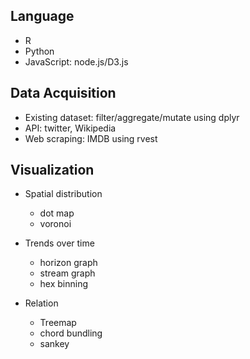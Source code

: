 ## Language
* R
* Python
* JavaScript: node.js/D3.js

## Data Acquisition
* Existing dataset: filter/aggregate/mutate using dplyr
* API: twitter, Wikipedia
* Web scraping: IMDB using rvest

## Visualization
* Spatial distribution
    * dot map
    * voronoi
* Trends over time
    * horizon graph
    * stream graph
    * hex binning

* Relation
    * Treemap
    * chord bundling
    * sankey
